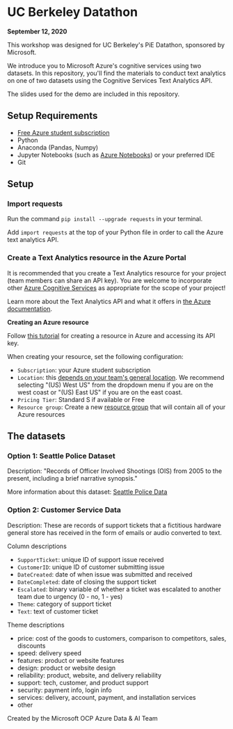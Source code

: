 # UC Berkeley Datathon
**September 12, 2020**

This workshop was designed for UC Berkeley's PiE Datathon, sponsored by Microsoft.

We introduce you to Microsoft Azure's cognitive services using two datasets. In this repository, you'll find the materials to conduct text analytics on one of two datasets using the Cognitive Services Text Analytics API.

The slides used for the demo are included in this repository.

## Setup Requirements
- [Free Azure student subscription](https://azure.microsoft.com/en-us/free/students/)
- Python
- Anaconda (Pandas, Numpy)
- Jupyter Notebooks (such as [Azure Notebooks](https://notebooks.azure.com/)) or your preferred IDE
- Git

## Setup

### Import requests
Run the command `pip install --upgrade requests` in your terminal.

Add `import requests` at the top of your Python file in order to call the Azure text analytics API.

### Create a Text Analytics resource in the Azure Portal
It is recommended that you create a Text Analytics resource for your project (team members can share an API key). You are welcome to incorporate other [Azure Cognitive Services](https://azure.microsoft.com/en-us/services/cognitive-services/?&ef_id=CjwKCAjw19z6BRAYEiwAmo64LVDAg0XDqkMIu9giSdrSMtEj62pCT0xpuv43pOjooX0xCO6kF1_3choC4wYQAvD_BwE:G:s&OCID=AID2100131_SEM_CjwKCAjw19z6BRAYEiwAmo64LVDAg0XDqkMIu9giSdrSMtEj62pCT0xpuv43pOjooX0xCO6kF1_3choC4wYQAvD_BwE:G:s&gclid=CjwKCAjw19z6BRAYEiwAmo64LVDAg0XDqkMIu9giSdrSMtEj62pCT0xpuv43pOjooX0xCO6kF1_3choC4wYQAvD_BwE) as appropriate for the scope of your project!

Learn more about the Text Analytics API and what it offers in [the Azure documentation](https://docs.microsoft.com/en-us/azure/cognitive-services/text-analytics/).

**Creating an Azure resource**

Follow [this tutorial](https://docs.microsoft.com/en-us/azure/cognitive-services/cognitive-services-apis-create-account?tabs=multiservice%2Cwindows) for creating a resource in Azure and accessing its API key.

When creating your resource, set the following configuration:
- `Subscription`: your Azure student subscription
- `Location`: this [depends on your team's general location](https://azure.microsoft.com/en-us/global-infrastructure/geographies/). We recommend selecting "(US) West US" from the dropdown menu if you are on the west coast or "(US) East US" if you are on the east coast. 
- `Pricing Tier`: Standard S if available or Free
- `Resource group`: Create a new [resource group](https://docs.microsoft.com/en-us/azure/azure-resource-manager/management/manage-resource-groups-portal) that will contain all of your Azure resources



## The datasets

### Option 1: Seattle Police Dataset
Description: "Records of Officer Involved Shootings (OIS) from 2005 to the present, including a brief narrative synopsis."

More information about this dataset: [Seattle Police Data](https://data.seattle.gov/Public-Safety/SPD-Officer-Involved-Shooting-OIS-Data/mg5r-efcm)


### Option 2: Customer Service Data
Description: These are records of support tickets that a fictitious hardware general store has received in the form of emails or audio converted to text.

Column descriptions
- `SupportTicket`: unique ID of support issue received
- `CustomerID`: unique ID of customer submitting issue
- `DateCreated`: date of when issue was submitted and received
- `DateCompleted`: date of closing the support ticket
- `Escalated`: binary variable of whether a ticket was escalated to another team due to urgency (0 - no, 1 - yes)
- `Theme`: category of support ticket
- `Text`: text of customer ticket

Theme descriptions
- price: cost of the goods to customers,  comparison to competitors, sales, discounts
- speed: delivery speed
- features: product or website features
- design: product or website design
- reliability: product, website, and delivery reliability
- support: tech, customer, and product support
- security: payment info, login info
- services: delivery, account, payment, and installation services
- other

Created by the Microsoft OCP Azure Data & AI Team